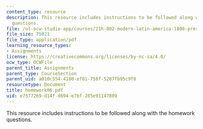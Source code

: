 ```yaml
---
content_type: resource
description: This resource includes instructions to be followed along with the homework
  questions.
file: /ol-ocw-studio-app/courses/21h-802-modern-latin-america-1808-present-revolution-dictatorship-democracy-spring-2005/e7577269d14fd694e7bf285e91147809_homework06.pdf
file_size: 75021
file_type: application/pdf
learning_resource_types:
- Assignments
license: https://creativecommons.org/licenses/by-nc-sa/4.0/
ocw_type: OCWFile
parent_title: Assignments
parent_type: CourseSection
parent_uid: a010c554-4180-ef81-758f-5287fb95c9f8
resourcetype: Document
title: homework06.pdf
uid: e7577269-d14f-d694-e7bf-285e91147809
---
```

This resource includes instructions to be followed along with the homework questions.